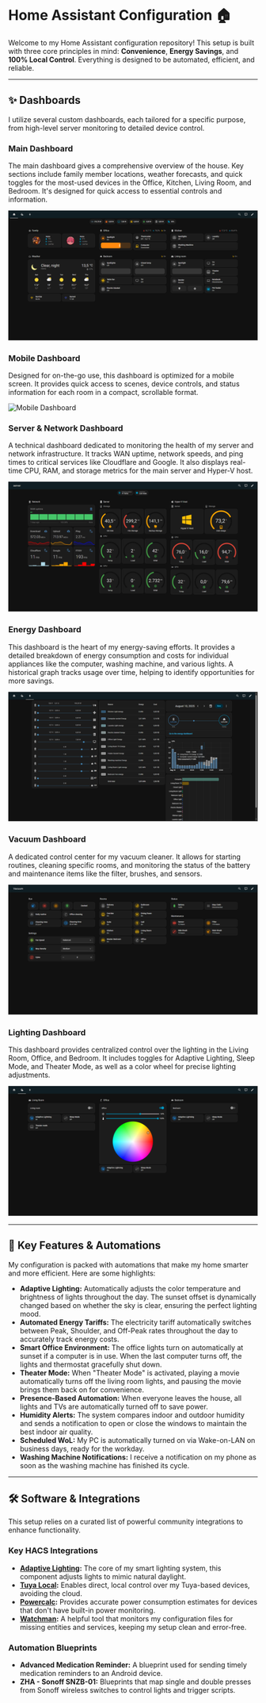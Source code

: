 # Home Assistant Configuration 🏠

Welcome to my Home Assistant configuration repository! This setup is built with three core principles in mind: **Convenience**, **Energy Savings**, and **100% Local Control**. Everything is designed to be automated, efficient, and reliable.

---

## ✨ Dashboards

I utilize several custom dashboards, each tailored for a specific purpose, from high-level server monitoring to detailed device control.

### Main Dashboard
The main dashboard gives a comprehensive overview of the house. Key sections include family member locations, weather forecasts, and quick toggles for the most-used devices in the Office, Kitchen, Living Room, and Bedroom. It's designed for quick access to essential controls and information.

![Main Dashboard](<image/2025-08-10 19_13_31-Home – Home Assistant and 19 more pages - Personal - Microsoft​ Edge.png>)

### Mobile Dashboard
Designed for on-the-go use, this dashboard is optimized for a mobile screen. It provides quick access to scenes, device controls, and status information for each room in a compact, scrollable format.

![Mobile Dashboard](<image/2025-08-10 19_17_35-Home Assistant and 18 more pages - Personal - Microsoft​ Edge.png>)

### Server & Network Dashboard
A technical dashboard dedicated to monitoring the health of my server and network infrastructure. It tracks WAN uptime, network speeds, and ping times to critical services like Cloudflare and Google. It also displays real-time CPU, RAM, and storage metrics for the main server and Hyper-V host.

![Server Dashboard](<image/2025-08-10 19_16_57-Server – Home Assistant and 18 more pages - Personal - Microsoft​ Edge.png>)

### Energy Dashboard
This dashboard is the heart of my energy-saving efforts. It provides a detailed breakdown of energy consumption and costs for individual appliances like the computer, washing machine, and various lights. A historical graph tracks usage over time, helping to identify opportunities for more savings.

![Energy Dashboard](<image/2025-08-10 19_14_22-Home – Home Assistant and 19 more pages - Personal - Microsoft​ Edge.png>)

### Vacuum Dashboard
A dedicated control center for my vacuum cleaner. It allows for starting routines, cleaning specific rooms, and monitoring the status of the battery and maintenance items like the filter, brushes, and sensors.

![Vacuum Dashboard](<image/2025-08-10 19_14_31-Vacuum – Home Assistant and 19 more pages - Personal - Microsoft​ Edge.png>)

### Lighting Dashboard
This dashboard provides centralized control over the lighting in the Living Room, Office, and Bedroom. It includes toggles for Adaptive Lighting, Sleep Mode, and Theater Mode, as well as a color wheel for precise lighting adjustments.

![Lighting Dashboard](<image/2025-08-10 19_14_10-Home – Home Assistant and 19 more pages - Personal - Microsoft​ Edge.png>)

---

## 🚀 Key Features & Automations

My configuration is packed with automations that make my home smarter and more efficient. Here are some highlights:

* **Adaptive Lighting:** Automatically adjusts the color temperature and brightness of lights throughout the day. The sunset offset is dynamically changed based on whether the sky is clear, ensuring the perfect lighting mood.
* **Automated Energy Tariffs:** The electricity tariff automatically switches between Peak, Shoulder, and Off-Peak rates throughout the day to accurately track energy costs.
* **Smart Office Environment:** The office lights turn on automatically at sunset if a computer is in use. When the last computer turns off, the lights and thermostat gracefully shut down.
* **Theater Mode:** When "Theater Mode" is activated, playing a movie automatically turns off the living room lights, and pausing the movie brings them back on for convenience.
* **Presence-Based Automation:** When everyone leaves the house, all lights and TVs are automatically turned off to save power.
* **Humidity Alerts:** The system compares indoor and outdoor humidity and sends a notification to open or close the windows to maintain the best indoor air quality.
* **Scheduled WoL:** My PC is automatically turned on via Wake-on-LAN on business days, ready for the workday.
* **Washing Machine Notifications:** I receive a notification on my phone as soon as the washing machine has finished its cycle.

---

## 🛠️ Software & Integrations

This setup relies on a curated list of powerful community integrations to enhance functionality.

### Key HACS Integrations
* **[Adaptive Lighting](https://github.com/basnijholt/adaptive-lighting):** The core of my smart lighting system, this component adjusts lights to mimic natural daylight.
* **[Tuya Local](https://github.com/make-all/tuya-local):** Enables direct, local control over my Tuya-based devices, avoiding the cloud.
* **[Powercalc](https://github.com/bramstroker/homeassistant-powercalc):** Provides accurate power consumption estimates for devices that don't have built-in power monitoring.
* **[Watchman](https://github.com/dummylabs/the-watchman):** A helpful tool that monitors my configuration files for missing entities and services, keeping my setup clean and error-free.

### Automation Blueprints
* **Advanced Medication Reminder:** A blueprint used for sending timely medication reminders to an Android device.
* **ZHA - Sonoff SNZB-01:** Blueprints that map single and double presses from Sonoff wireless switches to control lights and trigger scripts.

